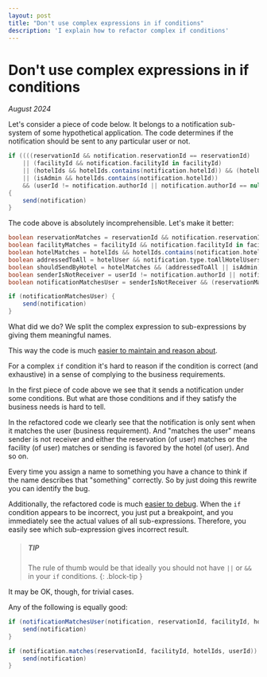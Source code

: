 ```yaml
---
layout: post
title: "Don't use complex expressions in if conditions"
description: 'I explain how to refactor complex if conditions'
---
```


# Don't use complex expressions in if conditions

_August 2024_
     
Let's consider a piece of code below. It belongs to a notification sub-system of some hypothetical application. The code determines if the notification should be sent to any particular user or not. 

```groovy
if ((((reservationId && notification.reservationId == reservationId)
    || (facilityId && notification.facilityId in facilityId)
    || (hotelIds && hotelIds.contains(notification.hotelId)) && (hotelUser && notification.type.toAllHotelUsers || reservationId && notification.type.toAllReservations))
    || (isAdmin && hotelIds.contains(notification.hotelId))
    && (userId != notification.authorId || notification.authorId == null))) 
{
    send(notification)
}
```
              
The code above is absolutely incomprehensible. Let's make it better: 

```groovy
boolean reservationMatches = reservationId && notification.reservationId == reservationId
boolean facilityMatches = facilityId && notification.facilityId in facilityId
boolean hotelMatches = hotelIds && hotelIds.contains(notification.hotelId)
boolean addressedToAll = hotelUser && notification.type.toAllHotelUsers || reservationId && notification.type.toAllReservations
boolean shouldSendByHotel = hotelMatches && (addressedToAll || isAdmin)
boolean senderIsNotReceiver = userId != notification.authorId || notification.authorId == null
boolean notificationMatchesUser = senderIsNotReceiver && (reservationMatches || facilityMatches || shouldSendByHotel)

if (notificationMatchesUser) {
    send(notification)
}
```

What did we do? We split the complex expression to sub-expressions by giving them meaningful names.

This way the code is much <ins>easier to maintain and reason about</ins>. 

For a complex `if` condition it's hard to reason if the condition is correct (and exhaustive) in a sense of complying to the business requirements. 

In the first piece of code above we see that it sends a notification under some conditions. But what are those conditions and if they satisfy the business needs is hard to tell. 

In the refactored code we clearly see that the notification is only sent when it matches the user (business requirement). And "matches the user" means sender is not receiver and either the reservation (of user) matches or the facility (of user) matches or sending is favored by the hotel (of user). And so on.

Every time you assign a name to something you have a chance to think if the name describes that "something" correctly. So by just doing this rewrite you can identify the bug.

Additionally, the refactored code is much <ins>easier to debug</ins>. When the `if` condition appears to be incorrect, you just put a breakpoint, and you immediately see the actual values of all sub-expressions. Therefore, you easily see which sub-expression gives incorrect result.

> ##### TIP
>
> The rule of thumb would be that ideally you should not have `||` or `&&` in your `if` conditions.
{: .block-tip }

It may be OK, though, for trivial cases.

Any of the following is equally good:

```groovy
if (notificationMatchesUser(notification, reservationId, facilityId, hotelIds, userId)) {
    send(notification)
}
```

```groovy
if (notification.matches(reservationId, facilityId, hotelIds, userId)) {
    send(notification)
}
```
